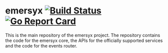 # emersyx [![Build Status][build-img]][build-url] [![Go Report Card][gorep-img]][gorep-url]

This is the main repository of the emersyx project. The repository contains the code for the emersyx core, the APIs for
the officially supported services and the code for the events router.

[build-img]: https://travis-ci.org/emersyx/emersyx_core.svg?branch=master
[build-url]: https://travis-ci.org/emersyx/emersyx_core
[gorep-img]: https://goreportcard.com/badge/github.com/emersyx/emersyx_core
[gorep-url]: https://goreportcard.com/report/github.com/emersyx/emersyx_core
